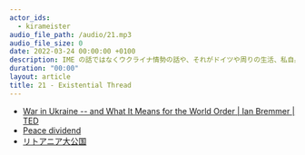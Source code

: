 ```yaml
---
actor_ids:
  - kirameister
audio_file_path: /audio/21.mp3
audio_file_size: 0
date: 2022-03-24 00:00:00 +0100
description: IME の話ではなくウクライナ情勢の話や、それがドイツや周りの生活、私自身の考え方にどのような影響を与えたか喋りました。
duration: "00:00"
layout: article
title: 21 - Existential Thread
---
```


* [War in Ukraine -- and What It Means for the World Order | Ian Bremmer | TED](https://www.youtube.com/watch?v=k0Fx6igxRv8)
* [Peace dividend](https://en.wikipedia.org/wiki/Peace_dividend)
* [リトアニア大公国](https://ja.wikipedia.org/wiki/%E3%83%AA%E3%83%88%E3%82%A2%E3%83%8B%E3%82%A2%E5%A4%A7%E5%85%AC%E5%9B%BD)

